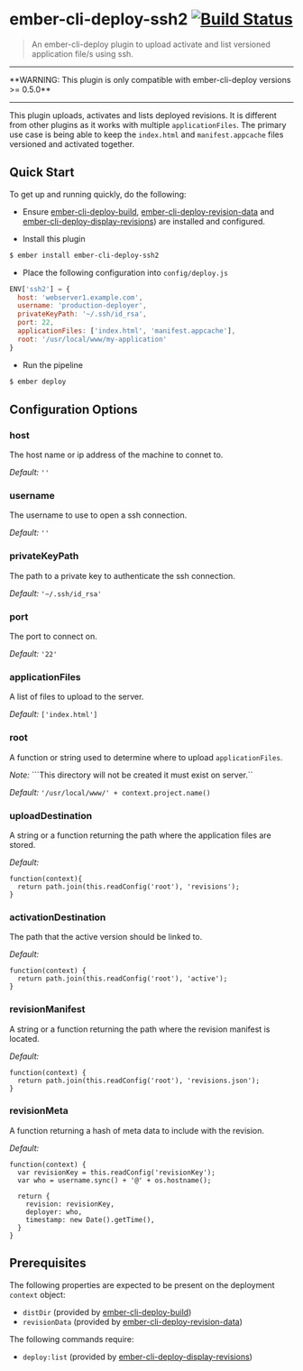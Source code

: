 # ember-cli-deploy-ssh2 [![Build Status](https://travis-ci.org/arenoir/ember-cli-deploy-ssh2.svg?branch=master)](https://travis-ci.org/arenoir/ember-cli-deploy-ssh2)

> An ember-cli-deploy plugin to upload activate and list versioned application file/s using ssh.

<hr/>
**WARNING: This plugin is only compatible with ember-cli-deploy versions >= 0.5.0**
<hr/>


This plugin uploads, activates and lists deployed revisions. It is different from other plugins as it works with multiple `applicationFiles`. The primary use case is being able to keep the `index.html` and `manifest.appcache` files versioned and activated together. 


## Quick Start
To get up and running quickly, do the following:

- Ensure [ember-cli-deploy-build][1], [ember-cli-deploy-revision-data][3] and [ember-cli-deploy-display-revisions][4]) are installed and configured.

- Install this plugin

```bash
$ ember install ember-cli-deploy-ssh2
```

- Place the following configuration into `config/deploy.js`

```javascript
ENV['ssh2'] = {
  host: 'webserver1.example.com',
  username: 'production-deployer',
  privateKeyPath: '~/.ssh/id_rsa',
  port: 22,
  applicationFiles: ['index.html', 'manifest.appcache'],
  root: '/usr/local/www/my-application'
}
```

- Run the pipeline

```bash
$ ember deploy
```

## Configuration Options

### host
  The host name or ip address of the machine to connet to.

*Default:* `''`

### username

  The username to use to open a ssh connection.

*Default:* `''`

### privateKeyPath

  The path to a private key to authenticate the ssh connection.

*Default:*  ```'~/.ssh/id_rsa'```
  
### port
  The port to connect on. 

*Default:* ```'22'```

### applicationFiles
  A list of files to upload to the server. 

*Default:* ```['index.html']```

### root

  A function or string used to determine where to upload `applicationFiles`.

*Note:* ```This directory will not be created it must exist on server.``

*Default:* ```'/usr/local/www/' + context.project.name()```

### uploadDestination

  A string or a function returning the path where the application files are stored.

*Default:* 
```
function(context){
  return path.join(this.readConfig('root'), 'revisions');
}
```

### activationDestination

  The path that the active version should be linked to. 

*Default:* 
```
function(context) {
  return path.join(this.readConfig('root'), 'active');
}
```

### revisionManifest
  
  A string or a function returning the path where the revision manifest is located.

*Default:* 
```
function(context) {
  return path.join(this.readConfig('root'), 'revisions.json');
}
```

### revisionMeta
  A function returning a hash of meta data to include with the revision.

*Default:* 
```
function(context) {
  var revisionKey = this.readConfig('revisionKey');
  var who = username.sync() + '@' + os.hostname();
          
  return {
    revision: revisionKey,
    deployer: who,
    timestamp: new Date().getTime(),
  }
}
```


## Prerequisites

The following properties are expected to be present on the deployment `context` object:

- `distDir`                     (provided by [ember-cli-deploy-build][2])
- `revisionData`                (provided by [ember-cli-deploy-revision-data][3])

The following commands require:

- `deploy:list`                 (provided by [ember-cli-deploy-display-revisions][4])



[1]: http://ember-cli.github.io/ember-cli-deploy/plugins "Plugin Documentation"
[2]: https://github.com/ember-cli-deploy/ember-cli-deploy-build "ember-cli-deploy-build"
[3]: https://github.com/ember-cli-deploy/ember-cli-deploy-revision-data "ember-cli-deploy-revision-data"
[4]: https://github.com/ember-cli-deploy/ember-cli-deploy-display-revisions "ember-cli-deploy-display-revisions"
